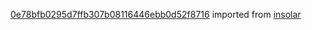 [0e78bfb0295d7ffb307b08116446ebb0d52f8716](https://github.com/insolar/insolar/commit/0e78bfb0295d7ffb307b08116446ebb0d52f8716) imported from [insolar](https://github.com/insolar/insolar)
